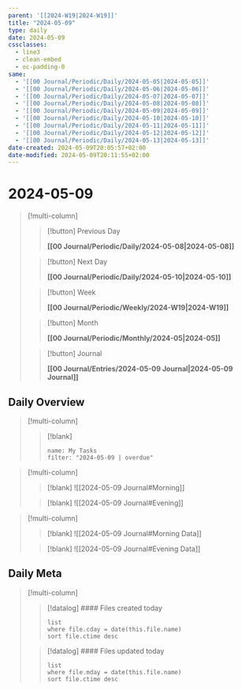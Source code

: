 ```yaml
---
parent: '[[2024-W19|2024-W19]]'
title: "2024-05-09"
type: daily
date: 2024-05-09
cssclasses:
  - line3
  - clean-embed
  - oc-padding-0
same:
  - '[[00 Journal/Periodic/Daily/2024-05-05|2024-05-05]]'
  - '[[00 Journal/Periodic/Daily/2024-05-06|2024-05-06]]'
  - '[[00 Journal/Periodic/Daily/2024-05-07|2024-05-07]]'
  - '[[00 Journal/Periodic/Daily/2024-05-08|2024-05-08]]'
  - '[[00 Journal/Periodic/Daily/2024-05-09|2024-05-09]]'
  - '[[00 Journal/Periodic/Daily/2024-05-10|2024-05-10]]'
  - '[[00 Journal/Periodic/Daily/2024-05-11|2024-05-11]]'
  - '[[00 Journal/Periodic/Daily/2024-05-12|2024-05-12]]'
  - '[[00 Journal/Periodic/Daily/2024-05-13|2024-05-13]]'
date-created: 2024-05-09T20:05:57+02:00
date-modified: 2024-05-09T20:11:55+02:00
---
```


# 2024-05-09

> [!multi-column]
>
> > [!button]
> > Previous Day
> >
> > **[[00 Journal/Periodic/Daily/2024-05-08|2024-05-08]]**
>
> > [!button]
> > Next Day
> >
> > **[[00 Journal/Periodic/Daily/2024-05-10|2024-05-10]]**
>
> > [!button]
> > Week
> >
> > **[[00 Journal/Periodic/Weekly/2024-W19|2024-W19]]**
>
> > [!button]
> > Month
> >
> > **[[00 Journal/Periodic/Monthly/2024-05|2024-05]]**
>
> > [!button]
> > Journal
> >
> > **[[00 Journal/Entries/2024-05-09 Journal|2024-05-09 Journal]]**

## Daily Overview

> [!multi-column]
>
> > [!blank]
> > ```todoist
> > name: My Tasks 
> > filter: "2024-05-09 | overdue"  
> > ``` 

> [!multi-column]
>
> > [!blank]
> > ![[2024-05-09 Journal#Morning]]
>
> > [!blank]
> > ![[2024-05-09 Journal#Evening]]

> [!multi-column]
>
> > [!blank]
> > ![[2024-05-09 Journal#Morning Data]]
>
> > [!blank]
> > ![[2024-05-09 Journal#Evening Data]]

## Daily Meta

> [!multi-column]
> > [!datalog] #### Files created today
> > ```dataview
> > list
> > where file.cday = date(this.file.name)
> > sort file.ctime desc
> > ```
>
> > [!datalog] #### Files updated today
> > ```dataview
> > list
> > where file.mday = date(this.file.name)
> > sort file.ctime desc
> > ```

